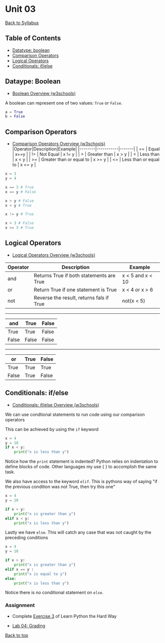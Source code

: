 # <a id="top"><a>Unit 03

[Back to Syllabus](../README.md)

## Table of Contents

-   [Datatype: boolean](#boolean)
-   [Comparison Operators](#comparison)
-   [Logical Operators](#logical)
-   [Conditionals: if/else](#conditionals)

## <a id="boolean"></a>Dataype: Boolean

-   [Boolean Overview (w3schools)](https://www.w3schools.com/python/python_booleans.asp)

A boolean can represent one of two values: `True` or `False`.

```python
a = True
b = False
```

## <a id="comparison"></a>Comparison Operators

-   [Comparison Operators Overview (w3schools)](https://www.w3schools.com/python/python_operators.asp)
    |Operator|Description|Example|
    |--------|-----------|-------|
    | == | Equal | x==y |
    | != | Not Equal | x != y |
    | > | Greater than | x > y |
    | < | Less than | x < y |
    | >= | Greater than or equal to | x >= y |
    | <= | Less than or equal to | x <= y |

```python
x = 3
y = 4

x == 3 # True
x == y # False

x > y # False
x < y # True

x != y # True

x > 3 # False
x >= 3 # True

```

## <a id="logical"></a>Logical Operators

-   [Logical Operators Overview (w3schools)](https://www.w3schools.com/python/python_operators.asp)

| Operator | Description                              | Example          |
| -------- | ---------------------------------------- | ---------------- |
| and      | Returns True if both statements are True | x < 5 and x < 10 |
| or       | Return True if one statement is True     | x < 4 or x > 6   |
| not      | Reverse the result, returns fals if True | not(x < 5)       |

---

| and   | True  | False |
| ----- | ----- | ----- |
| True  | True  | False |
| False | False | False |

---

| or    | True | False |
| ----- | ---- | ----- |
| True  | True | True  |
| False | True | False |

## <a id="conditionals"></a>Conditionals: if/else

-   [Conditionals: if/else Overview (w3schools)](https://www.w3schools.com/python/python_conditions.asp)

We can use condtional statements to run code using our comparison operators

This can be achieved by using the `if` keyword

```python
x = 4
y = 10
if x < y:
    print("x is less than y")
```

Notice how the `print` statement is indented? Python relies on indentation to define blocks of code. Other languages my use { } to accomplish the same task.

We also have access to the keyword `elif`. This is pythons way of saying "if the previous condition was not True, then try this one"

```python
x = 4
y = 10

if x > y:
    print("x is greater than y")
elif x < y:
    print("x is less than y")

```

Lastly we have `else`. This will catch any case that was not caught by the preceding conditions

```python
x = 4
y = 10

if x > y:
    print("x is greater than y")
elif x == y :
    print("x is equal to y")
else:
    print("x is less than y")
```

Notice there is no conditional statement on `else`.

### Assignment

-   Complete [Exercise 3](https://learnpythonthehardway.org/python3/ex3.html) of Learn Python the Hard Way

-   [Lab 04: Grading](/labs/lab04_grading.md)

[Back to top](#top)
